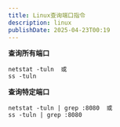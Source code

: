 ```yaml
---
title: Linux查询端口指令
description: linux
publishDate: 2025-04-23T00:19
---
```

**查询所有端口**

```shell
netstat -tuln  或
ss -tuln
```

**查询特定端口**

```shell
netstat -tuln | grep :8080  或
ss -tuln | grep :8080
```
